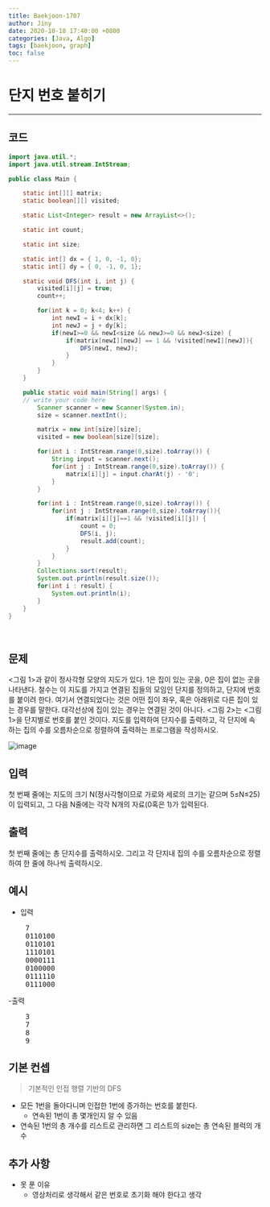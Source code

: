 ```yaml
---
title: Baekjoon-1707
author: Jiny
date: 2020-10-18 17:40:00 +0800
categories: [Java, Algo]
tags: [baekjoon, graph]
toc: false
---
```


# **단지 번호 붙히기**
---
## **코드**
```java
import java.util.*;
import java.util.stream.IntStream;

public class Main {

    static int[][] matrix;
    static boolean[][] visited;

    static List<Integer> result = new ArrayList<>();

    static int count;

    static int size;

    static int[] dx = { 1, 0, -1, 0};
    static int[] dy = { 0, -1, 0, 1};

    static void DFS(int i, int j) {
        visited[i][j] = true;
        count++;

        for(int k = 0; k<4; k++) {
            int newI = i + dx[k];
            int newJ = j + dy[k];
            if(newI>=0 && newI<size && newJ>=0 && newJ<size) {
                if(matrix[newI][newJ] == 1 && !visited[newI][newJ]){
                    DFS(newI, newJ);
                }
            }
        }
    }

    public static void main(String[] args) {
	// write your code here
        Scanner scanner = new Scanner(System.in);
        size = scanner.nextInt();

        matrix = new int[size][size];
        visited = new boolean[size][size];

        for(int i : IntStream.range(0,size).toArray()) {
            String input = scanner.next();
            for(int j : IntStream.range(0,size).toArray()) {
                matrix[i][j] = input.charAt(j) - '0';
            }
        }

        for(int i : IntStream.range(0,size).toArray()) {
            for(int j : IntStream.range(0,size).toArray()){
                if(matrix[i][j]==1 && !visited[i][j]) {
                    count = 0;
                    DFS(i, j);
                    result.add(count);
                }
            }
        }
        Collections.sort(result);
        System.out.println(result.size());
        for(int i : result) {
            System.out.println(i);
        }
    }
}
```   
<br/>

## **문제**

<그림 1>과 같이 정사각형 모양의 지도가 있다. 1은 집이 있는 곳을, 0은 집이 없는 곳을 나타낸다. 철수는 이 지도를 가지고 연결된 집들의 모임인 단지를 정의하고, 단지에 번호를 붙이려 한다. 여기서 연결되었다는 것은 어떤 집이 좌우, 혹은 아래위로 다른 집이 있는 경우를 말한다. 대각선상에 집이 있는 경우는 연결된 것이 아니다. <그림 2>는 <그림 1>을 단지별로 번호를 붙인 것이다. 지도를 입력하여 단지수를 출력하고, 각 단지에 속하는 집의 수를 오름차순으로 정렬하여 출력하는 프로그램을 작성하시오.

![image](https://www.acmicpc.net/upload/images/ITVH9w1Gf6eCRdThfkegBUSOKd.png)

## **입력**

첫 번째 줄에는 지도의 크기 N(정사각형이므로 가로와 세로의 크기는 같으며 5≤N≤25)이 입력되고, 그 다음 N줄에는 각각 N개의 자료(0혹은 1)가 입력된다.

## **출력**

첫 번째 줄에는 총 단지수를 출력하시오. 그리고 각 단지내 집의 수를 오름차순으로 정렬하여 한 줄에 하나씩 출력하시오.

## **예시**

- 입력

<pre>
    7
    0110100
    0110101
    1110101
    0000111
    0100000
    0111110
    0111000
</pre>

-출력

<pre>
    3
    7
    8
    9
</pre>

## **기본 컨셉**

> 기본적인 인접 행렬 기반의 DFS 

- 모든 1번을 돌아다니며 인접한 1번에 증가하는 번호를 붙힌다.
  - 연속된 1번이 총 몇개인지 알 수 있음
- 연속된 1번의 총 개수를 리스트로 관리하면 그 리스트의 size는 총 연속된 블럭의 개수

## **추가 사항**

- 못 푼 이유
  - 영상처리로 생각해서 같은 번호로 초기화 해야 한다고 생각
